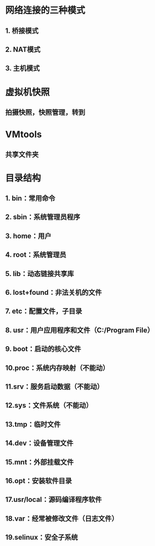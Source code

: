# 网络连接的三种模式
## 1. 桥接模式
## 2. NAT模式
## 3. 主机模式

# 虚拟机快照
## 拍摄快照，快照管理，转到

# VMtools
## 共享文件夹

# 目录结构
## 1. bin：常用命令
## 2. sbin：系统管理员程序
## 3. home：用户
## 4. root：系统管理员
## 5. lib：动态链接共享库
## 6. lost+found：非法关机的文件
## 7. etc：配置文件，子目录
## 8. usr：用户应用程序和文件（C:/Program File）
## 9. boot：启动的核心文件
## 10.proc：系统内存映射（不能动）
## 11.srv：服务启动数据（不能动）
## 12.sys：文件系统（不能动）
## 13.tmp：临时文件
## 14.dev：设备管理文件
## 15.mnt：外部挂载文件
## 16.opt：安装软件目录
## 17.usr/local：源码编译程序软件
## 18.var：经常被修改文件（日志文件）
## 19.selinux：安全子系统
